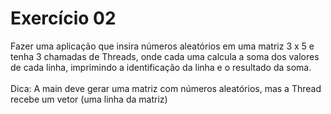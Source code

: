 # Exercício 02

Fazer uma aplicação que insira números aleatórios em uma matriz 3 x 5 e tenha 3
chamadas de Threads, onde cada uma calcula a soma dos valores de cada linha,
imprimindo a identificação da linha e o resultado da soma.
<br><br>Dica: A main deve gerar uma matriz com números aleatórios, mas a Thread recebe um vetor
(uma linha da matriz)
